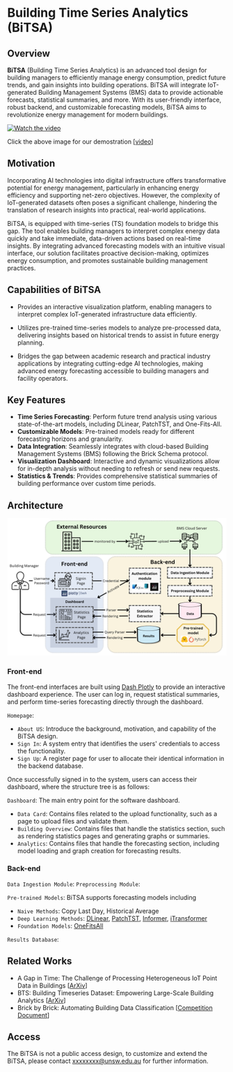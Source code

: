 # Building Time Series Analytics (BiTSA)

## Overview

**BiTSA** (Building Time Series Analytics) is an advanced tool design for building managers to efficiently manage energy consumption, predict future trends, and gain insights into building operations. BiTSA will integrate IoT-generated Building Management Systems (BMS) data to provide actionable forecasts, statistical summaries, and more. With its user-friendly interface, robust backend, and customizable forecasting models, BiTSA aims to revolutionize energy management for modern buildings.

[![Watch the video](https://img.youtube.com/vi/GbF3cA5GsSc/maxresdefault.jpg)]([https://youtu.be/T-D1KVIuvjA](https://youtu.be/GbF3cA5GsSc))

Click the above image for our demostration [[video](https://youtu.be/GbF3cA5GsSc)]

## Motivation

Incorporating AI technologies into digital infrastructure offers transformative potential for energy management, particularly in enhancing energy efficiency and supporting net-zero objectives. However, the complexity of IoT-generated datasets often poses a significant challenge, hindering the translation of research insights into practical, real-world applications.

BiTSA, is equipped with time-series (TS) foundation models to bridge this gap. The tool enables building managers to interpret complex energy data quickly and take immediate, data-driven actions based on real-time insights. By integrating advanced forecasting models with an intuitive visual interface, our solution facilitates proactive decision-making, optimizes energy consumption, and promotes sustainable building management practices.

## Capabilities of BiTSA
- Provides an interactive visualization platform, enabling managers to interpret complex IoT-generated infrastructure data efficiently.

- Utilizes pre-trained time-series models to analyze pre-processed data, delivering insights based on historical trends to assist in future energy planning.

- Bridges the gap between academic research and practical industry applications by integrating cutting-edge AI technologies, making advanced energy forecasting accessible to building managers and facility operators.

## Key Features

- **Time Series Forecasting**: Perform future trend analysis using various state-of-the-art models, including DLinear, PatchTST, and One-Fits-All.
- **Customizable Models**: Pre-trained models ready for different forecasting horizons and granularity.
- **Data Integration**: Seamlessly integrates with cloud-based Building Management Systems (BMS) following the Brick Schema protocol.
- **Visualization Dashboard**: Interactive and dynamic visualizations allow for in-depth analysis without needing to refresh or send new requests.
- **Statistics & Trends**: Provides comprehensive statistical summaries of building performance over custom time periods.

## Architecture

![pipeline](./pic/dataflow_fv.png)

### Front-end

The front-end interfaces are built using [Dash Plotly](https://dash.plotly.com/) to provide an interactive dashboard experience. The user can log in, request statistical summaries, and perform time-series forecasting directly through the dashboard.

`Homepage`:
- `About US`: Introduce the background, motivation, and capability of the BiTSA design.
- `Sign In`: A system entry that identifies the users' credentials to access the functionality.
- `Sign Up`: A register page for user to allocate their identical information in the backend database.

Once successfully signed in to the system, users can access their dashboard, where the structure tree is as follows:

`Dashboard`: The main entry point for the software dashboard.
- `Data Card`: Contains files related to the upload functionality, such as a page to upload files and validate them.
- `Building Overview`: Contains files that handle the statistics section, such as rendering statistics pages and generating graphs or summaries.
- `Analytics`: Contains files that handle the forecasting section, including model loading and graph creation for forecasting results.


### Back-end

`Data Ingestion Module`:
`Preprocessing Module`:

`Pre-trained Models`: BiTSA supports forecasting models including
- `Naive Methods`: Copy Last Day, Historical Average
- `Deep Learning Methods`: [DLinear](https://arxiv.org/abs/2205.13504), [PatchTST](https://arxiv.org/abs/2211.14730), [Informer](https://arxiv.org/abs/2012.07436), [iTransformer](https://arxiv.org/abs/2310.06625)
- `Foundation Models`: [OneFitsAll](https://arxiv.org/abs/2302.11939)

`Results Database`:

## Related Works
- A Gap in Time: The Challenge of Processing Heterogeneous IoT Point Data in Buildings [[ArXiv](https://arxiv.org/abs/2405.14267)]
- BTS: Building Timeseries Dataset: Empowering Large-Scale Building Analytics [[ArXiv](https://arxiv.org/html/2406.08990v1)]
- Brick by Brick: Automating Building Data Classification [[Competition Document](https://racefor2030.com.au/wp-content/uploads/2024/08/DIEF-Competition-1-Flyer-v06.pdf)]

## Access

The BiTSA is not a public access design, to customize and extend the BiTSA, please contact xxxxxxxx@unsw.edu.au for further information. 

